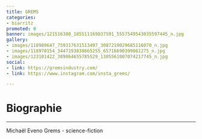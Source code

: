 ```yaml
---
title: GREMS
categories:
- biarritz
promoted: 0
banner: images/121516380_185511169837591_5557549543035597445_n.jpg
gallery:
- images/118989647_759317631513497_3087219029685116070_n.jpg
- images/118970154_3447193838665255_65716690399861275_n.jpg
- images/123101422_389064655785529_1305561007074217745_n.jpg
social:
- link: https://gremsindustry.com/
- link: https://www.instagram.com/insta_grems/

---
```

# Biographie

***

Michaël Eveno Grems - science-fiction